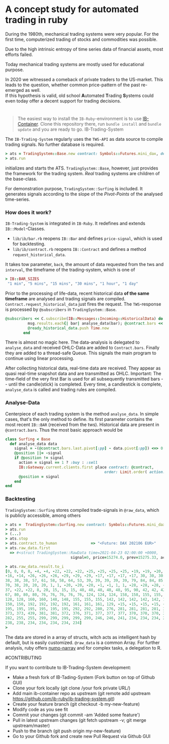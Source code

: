 # A concept study for automated trading in ruby

During the 1980th, mechanical trading systems were very popular.
For the first time, computerized trading of stocks and commodities was possible. 

Due to the high intrinsic entropy of time series data of financial assets, most efforts failed.

Today mechanical trading systems are mostly used for educational purpose. 


In 2020 we witnessed a comeback of private traders to the US-market. This leads to the question,
whether common price-pattern of the past re-emerged as well.  
If this hypothesis is valid, old school **A**utomated **T**rading **S**ystems could even today
offer a decent support for trading decisions.


#
>The easiest way to install the `IB-Ruby`-environment is to use [IB-Container](https:/github.com/ib-ruby/ib-container). Clone this repository there, run `bundle install` and  `bundle update` and you are ready to go.
 IB-Trading-System

The `IB-Trading-System` regularly uses the `TWS-API` as data source to compile trading signals. 
No further database is required. 


```ruby
> ats = TradingSystem::Base.new contract: Symbols::Futures.mini_dax, default_size: 1
> ats.run
```

initializes and starts the ATS. `TradingSystem::Base`, however,  just provides the framework
for the trading system. _Real_ trading systems are children of the base-class.

For demonstration purpose, `TradingSystem::Surfing` is included. It generates signals according
to the slope of the _Pivot-Points_ of the analysed time-series. 

### How does it work?
`IB-Trading-System` is integrated in `IB-Ruby`. It redefines and extends `IB::Model`-Classes.

* `lib/ib/bar.rb` reopens `IB::Bar` and defines  `price-signal`, which is used for backtesting. 
* `lib/ib/contract.rb`  reopens `IB::Contract` and defines a method `request_historical_data`. 

It takes tow parameter, `back`, the amount of data requested from the tws and `interval`, the timeframe of the trading-system, which is one of 
```ruby
> IB::BAR_SIZES
 "1 min", "5 mins", "15 mins", "30 mins", "1 hour", "1 day"

```

Prior to the processing of life-data, recent historical data **of the same timeframe** 
are analysed and trading signals are compiled. 
`Contract.request_historical_data`  just fires the request. The `TWS`-response is processed by `@subscribers`
in `TradingSystem::Base`. 

```ruby
@subscribers << C.subscribe(IB::Messages::Incoming::HistoricalData) do |msg|
          msg.results.each{| bar| analyse_data(bar); @contract.bars << bar  }
          @ready_historical_data.push Time.now
        end
```
There is almost no magic here. The data-analysis is delegated to `analyse_data` and received OHLC-Data
are added to `Contract.bars`.  Finally they are added to a thread-safe Queue. This signals
the main program to continue using linear processing. 

After collecting historical data, real-time data are received. They appear as quasi real-time
snapshot data and are transmitted as OHLC. Important: The time-field of the very first Bar is
used for all subsequently transmitted bars -- until the candle(stick) is completed. 
Every time, a candlestick is complete, `analyse_data` is called and trading rules are compiled.

### Analyse-Data

Centerpiece of each trading system is the method `analyse_data`. In simple cases, that's the
only method to define.
Its first parameter contains the most recent `IB::BAR` (received from the tws). Historical data
are present in `@contract.bars`.  Thus the most basic approach would be

```ruby
class Surfing < Base
  def analyse_data data
    signal = -(@contract.bars.last.pivot[:pp] - data.pivot[:pp]) <=> 0 
    @position ||= -signal
    if @position != signal
      action = signal == 1 ? :buy : :sell  
      IB::Gateway.current.clients.first place contract: @contract, 
                                            order: Limit.order( action: action, size: @default_size, price: data.close ) 
      @position = signal
    end
end

```
### Backtesting

`TradingSystem::Surfing` stores compiled trade-signals in `@raw_data`, which is publicly accessible, among others 
```ruby
> ats =  TradingSystem::Surfing.new contract: Symbols::Futures.mini_dax
> ats.run
> (...)
> ats.stop
> ats.contract.to_human               => "<Future: DAX 202106 EUR>" 
> ats.raw_data.first
  => #<struct TradingSystem::RawData time=2021-04-23 02:00:00 +0000, 
                             signal=0, price=15274.0, prev=15275.33, actual=15275.33, result=0>

> ats.raw_data.result.to_i
[0, 0, 0, 8, -4, -4, -22, -22, -22, -25, -25, -25, -25, -19, -19, -20, -20,
-16, -14, -26, -26, -26, -29, -29, -29, -17, -17, -17, -17, 30, 30, 30, 37, 38,
38, 38, 38, 57, 61, 58, 58, 64, 53, 39, 39, 39, 39, 39, 79, 84, 84, 85, 70, 70,
70, 38, 20, 20, 20, 1, 1, -20, -20, -20, -1, -1, 1, 1, -28, -28, -28, -28, -28,
37, -22, -22, 8, 20, 15, 15, 15, 48, 48, 48, 48, 48, 95, 90, 42, 42, 42, 67,
67, 80, 80, 80, 76, 76, 76, 76, 76, 124, 124, 124, 158, 158, 155, 155, 140,
128, 128, 160, 160, 148, 148, 155, 155, 155, 142, 142, 142, 142, 142, 150, 150,
150, 150, 192, 192, 192, 192, 161, 161, 161, 129, -15, -15, -15, -15, -15, 195,
195, 195, 195, 195, 195, 195, 292, 292, 280, 276, 281, 281, 281, 281, 379, 373,
373, 373, 439, 381, 381, 372, 376, 371, 377, 377, 377, 370, 370, 370, 342, 333,
282, 255, 255, 299, 299, 299, 299, 299, 246, 246, 241, 234, 234, 234, 280, 257,
238, 238, 234, 234, 234, 234, 234] 
> 
```
The data are stored in a array of structs, witch acts as intelligent hash by default, but is easily 
customized. `@raw_data` is a common Array. For further analysis, ruby offers [numo-narray](https://github.com/ruby-numo/numo-narray) and for complex tasks, a delegation to R. 


#CONTRIBUTING

If you want to contribute to IB-Trading-System development:

 * Make a fresh fork of IB-Tading-System (Fork button on top of Github GUI)
 * Clone your fork locally (git clone /your fork private URL/)
 * Add main ib-container repo as upstream (git remote add upstream https://github.com/ib-ruby/ib-trading-system.git)
 * Create your feature branch (git checkout -b my-new-feature)
 * Modify code as you see fit
 * Commit your changes (git commit -am 'Added some feature')
 * Pull in latest upstream changes (git fetch upstream -v; git merge upstream/master)
 * Push to the branch (git push origin my-new-feature)
 * Go to your Github fork and create new Pull Request via Github GUI





